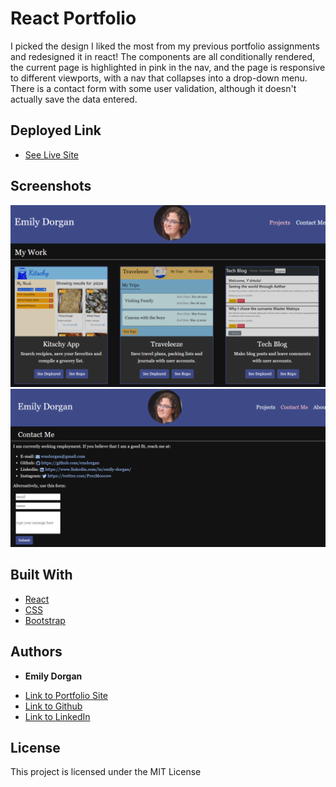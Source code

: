 # React Portfolio

I picked the design I liked the most from my previous portfolio assignments and redesigned it in react! The components are all conditionally rendered, the current page is highlighted in pink in the nav, and the page is responsive to different viewports, with a nav that collapses into a drop-down menu. There is a contact form with some user validation, although it doesn't actually save the data entered.

## Deployed Link

* [See Live Site](https://emdorgan.github.io/react-portfolio)

## Screenshots

![screenshot of projects](/screenshots/portfolio-1.png)
![screenshot of contacts](/screenshots/portfolio-2.png)

## Built With

* [React](https://reactjs.org/)
* [CSS](https://developer.mozilla.org/en-US/docs/Web/CSS)
* [Bootstrap](https://getbootstrap.com/)


## Authors

* **Emily Dorgan** 

- [Link to Portfolio Site](https://emdorgan.github.io/updated-portfolio/)
- [Link to Github](https://github.com/emdorgan)
- [Link to LinkedIn](https://www.linkedin.com/in/emily-dorgan/)

## License

This project is licensed under the MIT License